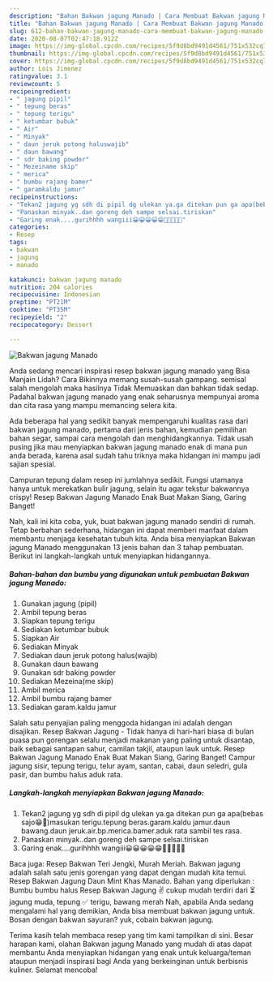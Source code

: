```yaml
---
description: "Bahan Bakwan jagung Manado | Cara Membuat Bakwan jagung Manado Yang Bisa Manjain Lidah"
title: "Bahan Bakwan jagung Manado | Cara Membuat Bakwan jagung Manado Yang Bisa Manjain Lidah"
slug: 612-bahan-bakwan-jagung-manado-cara-membuat-bakwan-jagung-manado-yang-bisa-manjain-lidah
date: 2020-08-07T02:47:18.912Z
image: https://img-global.cpcdn.com/recipes/5f9d8bd9491d4561/751x532cq70/bakwan-jagung-manado-foto-resep-utama.jpg
thumbnail: https://img-global.cpcdn.com/recipes/5f9d8bd9491d4561/751x532cq70/bakwan-jagung-manado-foto-resep-utama.jpg
cover: https://img-global.cpcdn.com/recipes/5f9d8bd9491d4561/751x532cq70/bakwan-jagung-manado-foto-resep-utama.jpg
author: Lois Jimenez
ratingvalue: 3.1
reviewcount: 5
recipeingredient:
- " jagung pipil"
- " tepung beras"
- " tepung terigu"
- " ketumbar bubuk"
- " Air"
- " Minyak"
- " daun jeruk potong haluswajib"
- " daun bawang"
- " sdr baking powder"
- " Mezeiname skip"
- " merica"
- " bumbu rajang bamer"
- " garamkaldu jamur"
recipeinstructions:
- "Tekan2 jagung yg sdh di pipil dg ulekan ya.ga ditekan pun ga apa(bebas sajo😁🤗)masukan terigu.tepung beras.garam.kaldu jamur.daun bawang.daun jeruk.air.bp.merica.bamer.aduk rata sambil tes rasa."
- "Panaskan minyak..dan goreng deh sampe selsai.tiriskan"
- "Garing enak....gurihhhh wangiii😀😀😀😀😁🤤🤤🤤🤤🤤"
categories:
- Resep
tags:
- bakwan
- jagung
- manado

katakunci: bakwan jagung manado 
nutrition: 204 calories
recipecuisine: Indonesian
preptime: "PT21M"
cooktime: "PT35M"
recipeyield: "2"
recipecategory: Dessert

---
```



![Bakwan jagung Manado](https://img-global.cpcdn.com/recipes/5f9d8bd9491d4561/751x532cq70/bakwan-jagung-manado-foto-resep-utama.jpg)

Anda sedang mencari inspirasi resep bakwan jagung manado yang Bisa Manjain Lidah? Cara Bikinnya memang susah-susah gampang. semisal salah mengolah maka hasilnya Tidak Memuaskan dan bahkan tidak sedap. Padahal bakwan jagung manado yang enak seharusnya mempunyai aroma dan cita rasa yang mampu memancing selera kita.

Ada beberapa hal yang sedikit banyak mempengaruhi kualitas rasa dari bakwan jagung manado, pertama dari jenis bahan, kemudian pemilihan bahan segar, sampai cara mengolah dan menghidangkannya. Tidak usah pusing jika mau menyiapkan bakwan jagung manado enak di mana pun anda berada, karena asal sudah tahu triknya maka hidangan ini mampu jadi sajian spesial.

Campuran tepung dalam resep ini jumlahnya sedikit. Fungsi utamanya hanya untuk merekatkan bulir jagung, selain itu agar tekstur bakwannya crispy! Resep Bakwan Jagung Manado Enak Buat Makan Siang, Garing Banget!


Nah, kali ini kita coba, yuk, buat bakwan jagung manado sendiri di rumah. Tetap berbahan sederhana, hidangan ini dapat memberi manfaat dalam membantu menjaga kesehatan tubuh kita. Anda bisa menyiapkan Bakwan jagung Manado menggunakan 13 jenis bahan dan 3 tahap pembuatan. Berikut ini langkah-langkah untuk menyiapkan hidangannya.

<!--inarticleads1-->

##### Bahan-bahan dan bumbu yang digunakan untuk pembuatan Bakwan jagung Manado:

1. Gunakan  jagung (pipil)
1. Ambil  tepung beras
1. Siapkan  tepung terigu
1. Sediakan  ketumbar bubuk
1. Siapkan  Air
1. Sediakan  Minyak
1. Sediakan  daun jeruk potong halus(wajib)
1. Gunakan  daun bawang
1. Gunakan  sdr baking powder
1. Sediakan  Mezeina(me skip)
1. Ambil  merica
1. Ambil  bumbu rajang bamer
1. Sediakan  garam.kaldu jamur


Salah satu penyajian paling menggoda hidangan ini adalah dengan disajikan. Resep Bakwan Jagung - Tidak hanya di hari-hari biasa di bulan puasa pun gorengan selalu menjadi makanan yang paling untuk disantap, baik sebagai santapan sahur, camilan takjil, ataupun lauk untuk. Resep Bakwan Jagung Manado Enak Buat Makan Siang, Garing Banget! Campur jagung sisir, tepung terigu, telur ayam, santan, cabai, daun seledri, gula pasir, dan bumbu halus aduk rata. 

<!--inarticleads2-->

##### Langkah-langkah menyiapkan Bakwan jagung Manado:

1. Tekan2 jagung yg sdh di pipil dg ulekan ya.ga ditekan pun ga apa(bebas sajo😁🤗)masukan terigu.tepung beras.garam.kaldu jamur.daun bawang.daun jeruk.air.bp.merica.bamer.aduk rata sambil tes rasa.
1. Panaskan minyak..dan goreng deh sampe selsai.tiriskan
1. Garing enak....gurihhhh wangiii😀😀😀😀😁🤤🤤🤤🤤🤤


Baca juga: Resep Bakwan Teri Jengki, Murah Meriah. Bakwan jagung adalah salah satu jenis gorengan yang dapat dengan mudah kita temui. Resep Bakwan Jagung Daun Mint Khas Manado. Bahan yang diperlukan : Bumbu bumbu halus  Resep Bakwan Jagung ✌ cukup mudah terdiri dari ⏳ jagung muda, tepung ✅ terigu, bawang merah Nah, apabila Anda sedang mengalami hal yang demikian, Anda bisa membuat bakwan jagung untuk. Bosan dengan bakwan sayuran? yuk, cobain bakwan jagung. 

Terima kasih telah membaca resep yang tim kami tampilkan di sini. Besar harapan kami, olahan Bakwan jagung Manado yang mudah di atas dapat membantu Anda menyiapkan hidangan yang enak untuk keluarga/teman ataupun menjadi inspirasi bagi Anda yang berkeinginan untuk berbisnis kuliner. Selamat mencoba!
